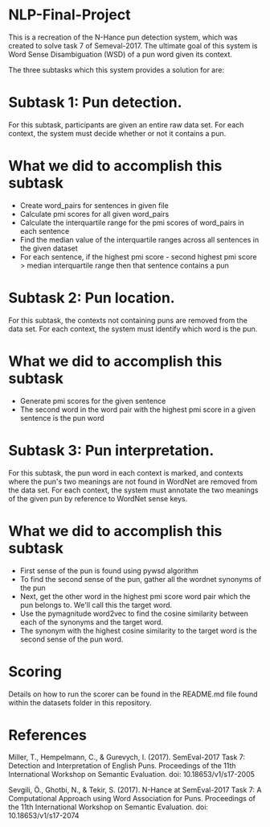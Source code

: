 # NLP-Final-Project

This is a recreation of the N-Hance pun detection system, which was created to solve task 7 of Semeval-2017. The ultimate goal of this system is Word Sense Disambiguation (WSD) of a pun word given its context.

The three subtasks which this system provides a solution for are:

# Subtask 1: Pun detection.
For this subtask, participants are given an entire raw data set. For each context, the system must decide whether or not it contains a pun.

# What we did to accomplish this subtask
- Create word_pairs for sentences in given file
- Calculate pmi scores for all given word_pairs
- Calculate the interquartile range for the pmi scores of word_pairs in each sentence
- Find the median value of the interquartile ranges across all sentences in the given dataset
- For each sentence, if the highest pmi score - second highest pmi score > median interquartile range then that sentence contains a pun


# Subtask 2: Pun location.
For this subtask, the contexts not containing puns are removed from the data set. For each context, the system must identify which word is the pun.

# What we did to accomplish this subtask
- Generate pmi scores for the given sentence
- The second word in the word pair with the highest pmi score in a given sentence is the pun word

# Subtask 3: Pun interpretation.
For this subtask, the pun word in each context is marked, and contexts where the pun's two meanings are not found in WordNet are removed from the data set. For each context, the system must annotate the two meanings of the given pun by reference to WordNet sense keys.

# What we did to accomplish this subtask
- First sense of the pun is found using pywsd algorithm
- To find the second sense of the pun, gather all the wordnet synonyms of the pun
- Next, get the other word in the highest pmi score word pair which the pun belongs to. We'll call this the target word.
- Use the pymagnitude word2vec to find the cosine similarity between each of the synonyms and the target word.
- The synonym with the highest cosine similarity to the target word is the second sense of the pun word.

# Scoring
Details on how to run the scorer can be found in the README.md file found within the datasets folder in this repository.

# References
Miller, T., Hempelmann, C., & Gurevych, I. (2017). SemEval-2017 Task 7: Detection and Interpretation of English Puns. Proceedings of the 11th International Workshop on Semantic Evaluation. doi: 10.18653/v1/s17-2005

Sevgili, Ö., Ghotbi, N., & Tekir, S. (2017). N-Hance at SemEval-2017 Task 7: A Computational Approach using Word Association  for Puns. Proceedings of the 11th International Workshop on Semantic Evaluation. doi: 10.18653/v1/s17-2074
